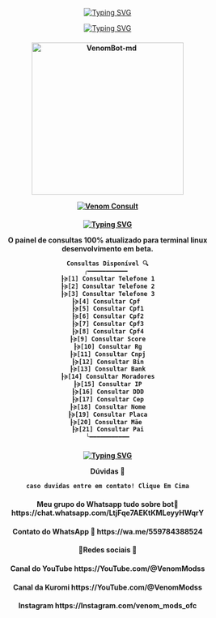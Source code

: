 <p align="center">
    <a href="https://github.com/Venom-ofc">
        <img
            src="https://readme-typing-svg.herokuapp.com?size=30&width=1000&lines=Venom+-+Consult"
            alt="Typing SVG"
        />
    </a>
</p>

<p align="center">
    <a href="https://github.com/Venom-ofc">
        <img
            src="https://readme-typing-svg.herokuapp.com?size=25&width=300&lines=🔍+Melhor+Painel+De+Consultas+🔍"
            alt="Typing SVG"
        />
    </a>
</p>

<div align="center">
</div>
<p align="center">
  <h4 align="center">
<img src="https://i.ibb.co/Lg7Jvxq/Venom-Md.jpg" alt="VenomBot-md" width="300" />

</div>
<p align="center">
   <a href="https://github.com/Venom-ofc/VenomBot-md"><img title="Venom Consult" src="https://img.shields.io/badge/Feito por Venom Mods-red.svg?style=for-the-badge&logo=github" /></a>
  <h4 align="center">
  
<p align="center">
    <a href="https://github.com/Venom-ofc">
        <img
            src="https://readme-typing-svg.herokuapp.com?size=25&width=300&lines=⚡+Ajuda+sobre+o+bot+⚡"
            alt="Typing SVG"
        />
    </a>
</p>
O painel de consultas 100% atualizado para terminal linux desenvolvimento em beta.

```bash
Consultas Disponível 🔍
╭━━━━━━━━━━━ 
┠≽[1] Consultar Telefone 1
┠≽[2] Consultar Telefone 2
┠≽[3] Consultar Telefone 3
┠≽[4] Consultar Cpf 
┠≽[5] Consultar Cpf1
┠≽[6] Consultar Cpf2
┠≽[7] Consultar Cpf3
┠≽[8] Consultar Cpf4
┠≽[9] Consultar Score
┠≽[10] Consultar Rg
┠≽[11] Consultar Cnpj
┠≽[12] Consultar Bin
┠≽[13] Consultar Bank
┠≽[14] Consultar Moradores
┠≽[15] Consultar IP
┠≽[16] Consultar DDD
┠≽[17] Consultar Cep
┠≽[18] Consultar Nome
┠≽[19] Consultar Placa
┠≽[20] Consultar Mãe 
┠≽[21] Consultar Pai
╰━━━━━━━━━━━
```

<div align="center">
</div>
<p align="center">
  <h4 align="center">   
<p align="center">
    <a href="https://github.com/Venom-ofc">
        <img
            src="https://readme-typing-svg.herokuapp.com?size=25&width=300&lines=⚡+Duvidas+e+Instalação+⚡"
            alt="Typing SVG"
        />
    </a>
</p>  
Dúvidas 💨

```bash     
caso duvidas entre em contato! Clique Em Cima
```
<div align="center">
</div>
<p align="center">
  <h4 align="center">       
Meu grupo do Whatsapp tudo sobre bot👤
https://chat.whatsapp.com/LtjFqe7AEKtKMLeyyHWqrY

<div align="center">
</div>
<p align="center">
  <h4 align="center">           
  Contato do WhatsApp 👤
https://wa.me/559784388524

<div align="center">
</div>
<p align="center">
  <h4 align="center">       
🎈Redes sociais 🎈

<div align="center">
</div>
<p align="center">
  <h4 align="center">           
 Canal do YouTube 
https://YouTube.com/@VenomModss

<div align="center">
</div>
<p align="center">
  <h4 align="center">       
Canal da Kuromi 
https://YouTube.com/@VenomModss

<div align="center">
</div>
<p align="center">
  <h4 align="center">           
Instagram 
https://Instagram.com/venom_mods_ofc
